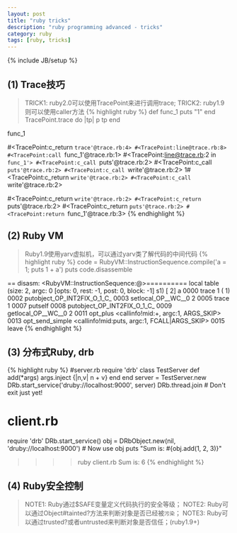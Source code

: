 ```yaml
---
layout: post
title: "ruby tricks"
description: "ruby programming advanced - tricks"
category: ruby
tags: [ruby, tricks]
---
```

{% include JB/setup %}


## (1) Trace技巧
>TRICK1: ruby2.0可以使用TracePoint来进行调用trace;
>TRICK2: ruby1.9则可以使用caller方法
{% highlight ruby %}
def func_1
  puts "1"
end
TracePoint.trace do |tp|
  p tp
end

func_1
>>>>
#<TracePoint:c_return `trace'@trace.rb:4>
#<TracePoint:line@trace.rb:8>
#<TracePoint:call `func_1'@trace.rb:1>
#<TracePoint:line@trace.rb:2 in `func_1'>
#<TracePoint:c_call `puts'@trace.rb:2>
#<TracePoint:c_call `puts'@trace.rb:2>
#<TracePoint:c_call `write'@trace.rb:2>
1#<TracePoint:c_return `write'@trace.rb:2>
#<TracePoint:c_call `write'@trace.rb:2>

#<TracePoint:c_return `write'@trace.rb:2>
#<TracePoint:c_return `puts'@trace.rb:2>
#<TracePoint:c_return `puts'@trace.rb:2>
#<TracePoint:return `func_1'@trace.rb:3>
{% endhighlight %}

## (2) Ruby VM
> Ruby1.9使用yarv虚拟机，可以通过yarv类了解代码的中间代码
{% highlight ruby %}
code = RubyVM::InstructionSequence.compile('a = 1; puts 1 + a')
puts code.disassemble
>>>>
== disasm: <RubyVM::InstructionSequence:<compiled>@<compiled>>==========
local table (size: 2, argc: 0 [opts: 0, rest: -1, post: 0, block: -1] s1)
[ 2] a
0000 trace            1                                               (   1)
0002 putobject_OP_INT2FIX_O_1_C_
0003 setlocal_OP__WC__0 2
0005 trace            1
0007 putself
0008 putobject_OP_INT2FIX_O_1_C_
0009 getlocal_OP__WC__0 2
0011 opt_plus         <callinfo!mid:+, argc:1, ARGS_SKIP>
0013 opt_send_simple  <callinfo!mid:puts, argc:1, FCALL|ARGS_SKIP>
0015 leave
{% endhighlight %}

## (3) 分布式Ruby, drb
{% highlight ruby %}
#server.rb
require 'drb'
class TestServer
  def add(*args)
    args.inject {|n,v| n + v}
  end
end
server = TestServer.new
DRb.start_service('druby://localhost:9000', server)
DRb.thread.join # Don't exit just yet!

# client.rb
require 'drb'
DRb.start_service()
obj = DRbObject.new(nil, 'druby://localhost:9000') # Now use obj
puts "Sum is: #{obj.add(1, 2, 3)}"

>>>> ruby client.rb
Sum is: 6
{% endhighlight %}

## (4) Ruby安全控制
> NOTE1: Ruby通过$SAFE变量定义代码执行的安全等级；
> NOTE2: Ruby可以通过Object#tainted?方法来判断对象是否已经被`污染`；
> NOTE3: Ruby可以通过trusted?或者untrusted来判断对象是否信任；(ruby1.9+)
